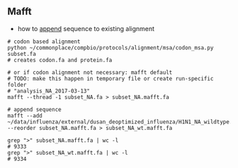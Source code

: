 ## Mafft

- how to [append](http://mafft.cbrc.jp/alignment/software/addsequences.html) sequence to existing alignment

```
# codon based alignment
python ~/commonplace/compbio/protocols/alignment/msa/codon_msa.py subset.fa
# creates codon.fa and protein.fa

# or if codon alignment not necessary: mafft default
# TODO: make this happen in temporary file or create run-specific folder
# "analysis_NA_2017-03-13"
mafft --thread -1 subset_NA.fa > subset_NA.mafft.fa

# append sequence
mafft --add ~/data/influenza/external/dusan_deoptimized_influenza/H1N1_NA_wildtype.fa --reorder subset_NA.mafft.fa > subset_NA_wt.mafft.fa

grep ">" subset_NA.mafft.fa | wc -l
# 9333
grep ">" subset_NA_wt.mafft.fa | wc -l
# 9334
```
